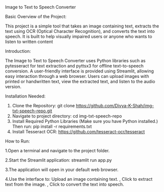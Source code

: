 Image to Text to Speech Converter

Basic Overview of the Project:

This project is a simple tool that takes an image containing text, extracts the text using OCR (Optical Character Recognition), and converts the text into speech. It is built to help visually impaired users or anyone who wants to listen to written content

Introduction:

The Image to Text to Speech Converter uses Python libraries such as pytesseract for text extraction and pyttsx3 for offline text-to-speech conversion. A user-friendly interface is provided using Streamlit, allowing easy interaction through a web browser. Users can upload images with printed or handwritten text, view the extracted text, and listen to the audio version.

Installation Needed:
1. Clone the Repository: git clone https://github.com/Divya-K-Shah/img-txt-speech-repo.git
2. Navigate to project directory: cd img-txt-speech-repo
3. Install Required Python Libraries (Make sure you have Python installed.)
    Then run: pip install -r requirements.txt
4.  Install Tesseract OCR: https://github.com/tesseract-ocr/tesseract

How to Run:

1.Open a terminal and navigate to the project folder.

2.Start the Streamlit application: streamlit run app.py

3.The application will open in your default web browser.

4.Use the interface to: Upload an image containing text. , Click to extract text from the image. , Click to convert the text into speech.



